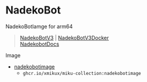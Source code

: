 # NadekoBot
NadekoBotIamge for arm64 <br>

> [NadekoBotV3](https://gitlab.com/Kwoth/nadekobot/-/tree/v3) | [NadekoBotV3Docker](https://gitlab.com/veovis/nadekobot/-/tree/v3-docker) <br>
> [NadekobotDocs](https://nadekobot.readthedocs.io/en/v3/guides/docker-guide/)

Image
* [nadekobotimage](https://github.com/xMikux/Miku-Collection/tree/main/NadekoBot/ARMImage)
    * `ghcr.io/xmikux/miku-collection:nadekobotimage`

